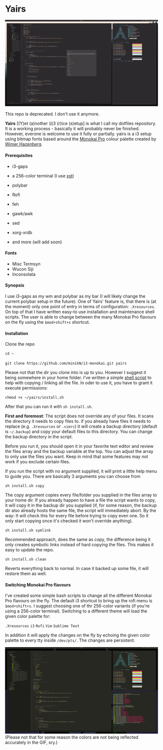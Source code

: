 # Yairs
![alt text](notes/1.png "Yairs")

This repo is deprecated. I don't use it anymore.

**Yairs** [(Y)et (a)nother (i)3 (r)ice (s)etup] is what I call my dotfiles repository. It is a working process - basically it will probably never be finished. However, everone is welcome to use it fully or partially.
yairs is a i3 setup using bitmap fonts based around the [Monokai Pro](https://www.monokai.pro) colour palette created by [Wimer Hazenberg](https://www.monokai.nl).

#### Prerequisites
+ i3-gaps
+ a 256-color terminal (I use [xst](https://github.com/gnotclub/xst))
+ polybar
+ Rofi
+ feh
+ gawk/awk
+ sed
+ xorg-xrdb

+ and more (will add soon)

#### Fonts
+ Misc Termsyn
+ Wucon Siji
+ Inconsolata

#### Synopsis
I use i3-gaps as my wm and polybar as my bar (I will likely change the current polybar setup in the future).
One of Yairs' feature is, that there is (at the moment) only one point of entry in terms of configuration: `.Xresources`.
On top of that I have written easy-to use installation and maintenance shell scripts. The user is able to change 
between the many Monokai Pro flavours on the fly using the `$mod+shift+s` shortcut.

#### Installation
Clone the repo

    cd ~

    git clone https://github.com/minikN/i3-monokai.git yairs

Please not that the dir you clone into is up to you. However I suggest it being somewhere in your home folder.
I've written a simple [shell script](https://github.com/minikN/i3-monokai/blob/master/install.sh) to help with copying / linking
all the file. In oder to use it, you have to grant it execute permissions:

    chmod +x ~/yairs/install.sh

After that you can run it with `sh install.sh`.

**First and foremost**: The script does not override any of your files. It scans the directory it needs to copy files to.
if you already have files it needs to replace (e.g. `.Xresources` or `.vimrc`) it will create a backup directory
(default is `~/.backup`) and copy your default files to this directory. You can change the backup directory in the script.

Before you run it, you should open it in your favorite text editor and review the files array and the backup variable at 
the top. You can adjust the array to only use the files you want. Keep in mind that some features may not work if you exclude
certain files.

If you run the script with no argument supplied, it will print a little help menu to guide you. There are basically 3 arguments
you can choose from

    sh install.sh copy

The copy argument copies every file/folder you supplied in the files array to your home dir. If you already happen to have a
file the script wants to copy, it will copy it in the backup dir you supplied (if, for some reason, the backup dir also 
already hosts the same file, the script will immediately abort. By the way: It will check this for every file before trying
to copy even one. So it only start copying once it's checked it won't override anything).

    sh install.sh symlink

Recommended approach, does the same as copy, the difference being it only creates symbolic links instead of hard copying the
files. This makes it easy to update the repo.

    sh install.sh clean

Reverts everything back to normal. In case it backed up some file, it will restore them as well.

#### Switching Monokai Pro flavours
I've created some simple bash scripts to change all the different Monokai Pro flavours on the fly. The default i3 shortcut
to bring up the rofi menu is `$mod+shift+s`. I suggest choosing one of thr 256-color variants (if you're using a 256-color
terminal). Switching to a different theme will load the given color palette for:

`.Xresources`
`i3`
`Rofi`
`Vim`
`Sublime Text`

In addition it will apply the changes on the fly by echoing the given color palette to every tty inside `/dev/pts/`. The changes
are persistent.

![alt text](notes/colorchange.gif "Color Palette Switch")
(Please not that for some reason the colors are not being reflected accurately in the GIF, sry.)
